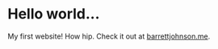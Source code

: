 # Hello world...
My first website! How hip. Check it out at [barrettjohnson.me](http://barrettjohnson.me).
